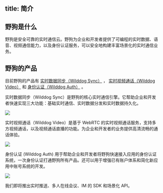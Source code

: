 
title:  简介
---
<h2 id='野狗是什么' class="article-heading top-heading">野狗是什么</h2>

野狗是安全可靠的实时通信云。野狗为企业和开发者提供了可编程的实时数据、语音、视频通信能力，以及身份认证服务，可以安全地构建丰富场景化的实时通信业务。


## 野狗的产品
目前野狗的产品有 [实时数据同步（Wilddog Sync）](/overview/sync.html) ， [实时视频通话（Wilddog Video）](/overview/video.html) 和 [身份认证（Wilddog Auth）](/overview/auth.html)  。

实时数据同步（Wilddog Sync）是野狗的核心实时通信引擎。它帮助企业和开发者快速实现三大功能：基础实时通信、实时数据分发和实时数据持久化。

![](/images/introduction.jpg)

实时视频通话（Wilddog Video）是基于 WebRTC 的实时视频通话服务，支持多方视频通话，以及视频通话直播的功能。为企业和开发者的业务提供高清流畅的通话体验。

![](/images/videointro.jpg)

身份认证 (Wilddog Auth) 用于帮助企业和开发者将野狗快速接入应用的身份认证系统，一次身份认证打通野狗所有产品。还可以用于增强已有账户体系和简化新应用中账号系统的开发。

![](/images/wilddogauth.jpg)

我们即将推出实时推送、多人在线会议、IM 的 SDK 和场景化 API。



